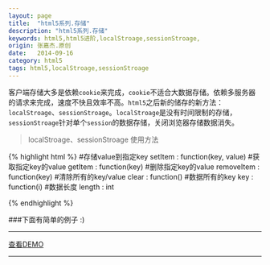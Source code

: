 ```yaml
---
layout: page
title:  "html5系列.存储"
description: "html5系列.存储"
keywords: html5,html5进阶,localStroage,sessionStroage,
origin: 张嘉杰.原创
date:   2014-09-16
category: html5
tags: html5,localStroage,sessionStroage
---
```

客户端存储大多是依赖`cookie`来完成，`cookie`不适合大数据存储。依赖多服务器的请求来完成，速度不快且效率不高。`html5`之后新的储存的新方法：`localStroage`、`sessionStroage`。`localStroage`是没有时间限制的存储，`sessionStroage`针对单个`session`的数据存储，关闭浏览器存储数据消失。
<!--more-->

> localStroage、sessionStroage 使用方法

{% highlight html %}
#存储value到指定key
setItem : function(key, value)
#获取指定key的value
getItem : function(key)
#删除指定key的value
removeItem : function(key)
#清除所有的key/value
clear : function()
#数据所有的key
key : function(i)
#数据长度
length : int

{% endhighlight %}

###下面有简单的例子 :)

-----------------------

<a class="btn btn-primary btn-sm" href="/resources/demo{{ page.url}}.html" target="_blank">查看DEMO</a> 

-----------------------
